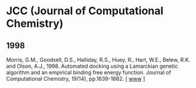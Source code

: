 # JCC (Journal of Computational Chemistry)

## 1998

Morris, G.M., Goodsell, D.S., Halliday, R.S., Huey, R., Hart, W.E., Belew, R.K. and Olson, A.J., 1998. Automated docking using a Lamarckian genetic algorithm and an empirical binding free energy function. Journal of Computational Chemistry, 19(14), pp.1639-1662. [ [www](https://onlinelibrary.wiley.com/doi/abs/10.1002/(SICI)1096-987X(19981115)19:14%3C1639::AID-JCC10%3E3.0.CO;2-B) ]
